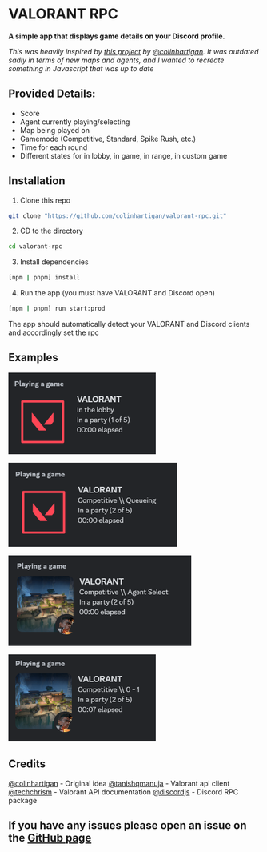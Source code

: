 # VALORANT RPC

**A simple app that displays game details on your Discord profile.**

_This was heavily inspired by [this project](https://github.com/colinhartigan/valorant-rpc) by [@colinhartigan](https://github.com/colinhartigan). It was outdated sadly in terms of new maps and agents, and I wanted to recreate something in Javascript that was up to date_

## Provided Details:

- Score
- Agent currently playing/selecting
- Map being played on
- Gamemode (Competitive, Standard, Spike Rush, etc.)
- Time for each round
- Different states for in lobby, in game, in range, in custom game

## Installation

1. Clone this repo

```sh
git clone "https://github.com/colinhartigan/valorant-rpc.git"
```

2. CD to the directory

```sh
cd valorant-rpc
```

3. Install dependencies

```sh
[npm | pnpm] install
```

4. Run the app (you must have VALORANT and Discord open)

```sh
[npm | pnpm] run start:prod
```

The app should automatically detect your VALORANT and Discord clients and accordingly set the rpc

## Examples

![Lobby Demo](./assets/demo/lobby_demo.png)

![Queue Demo](./assets/demo/queue_demo.png)

![Agent Select Demo](./assets/demo/agent_select_demo.png)

![Competitive Game Demo](./assets/demo/competitive_demo.png)

## Credits

[@colinhartigan](https://github.com/colinhartigan) - Original idea
[@tanishqmanuja](https://github.com/tanishqmanuja) - Valorant api client
[@techchrism](https://github.com/techchrism) - Valorant API documentation
[@discordjs](https://github.com/discordjs/RPC) - Discord RPC package

## If you have any issues please open an issue on the [GitHub page](https://github.com/PeanutDumplings/valorant-rpc/issues)
